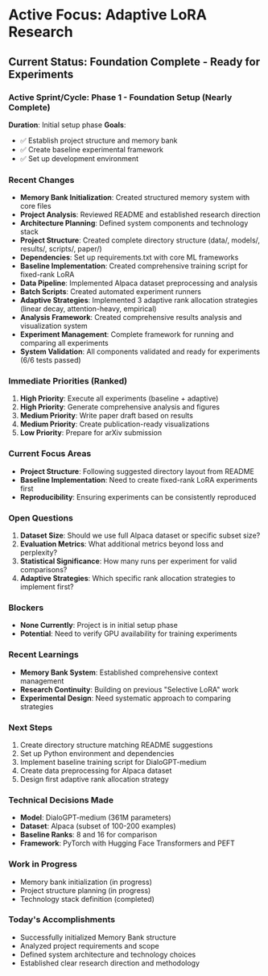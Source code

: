 # Active Focus: Adaptive LoRA Research

## Current Status: Foundation Complete - Ready for Experiments

### Active Sprint/Cycle: Phase 1 - Foundation Setup (Nearly Complete)
**Duration**: Initial setup phase
**Goals**:
- ✅ Establish project structure and memory bank
- ✅ Create baseline experimental framework
- ✅ Set up development environment

### Recent Changes
- **Memory Bank Initialization**: Created structured memory system with core files
- **Project Analysis**: Reviewed README and established research direction
- **Architecture Planning**: Defined system components and technology stack
- **Project Structure**: Created complete directory structure (data/, models/, results/, scripts/, paper/)
- **Dependencies**: Set up requirements.txt with core ML frameworks
- **Baseline Implementation**: Created comprehensive training script for fixed-rank LoRA
- **Data Pipeline**: Implemented Alpaca dataset preprocessing and analysis
- **Batch Scripts**: Created automated experiment runners
- **Adaptive Strategies**: Implemented 3 adaptive rank allocation strategies (linear decay, attention-heavy, empirical)
- **Analysis Framework**: Created comprehensive results analysis and visualization system
- **Experiment Management**: Complete framework for running and comparing all experiments
- **System Validation**: All components validated and ready for experiments (6/6 tests passed)

### Immediate Priorities (Ranked)
1. **High Priority**: Execute all experiments (baseline + adaptive)
2. **High Priority**: Generate comprehensive analysis and figures
3. **Medium Priority**: Write paper draft based on results
4. **Medium Priority**: Create publication-ready visualizations
5. **Low Priority**: Prepare for arXiv submission

### Current Focus Areas
- **Project Structure**: Following suggested directory layout from README
- **Baseline Implementation**: Need to create fixed-rank LoRA experiments first
- **Reproducibility**: Ensuring experiments can be consistently reproduced

### Open Questions
1. **Dataset Size**: Should we use full Alpaca dataset or specific subset size?
2. **Evaluation Metrics**: What additional metrics beyond loss and perplexity?
3. **Statistical Significance**: How many runs per experiment for valid comparisons?
4. **Adaptive Strategies**: Which specific rank allocation strategies to implement first?

### Blockers
- **None Currently**: Project is in initial setup phase
- **Potential**: Need to verify GPU availability for training experiments

### Recent Learnings
- **Memory Bank System**: Established comprehensive context management
- **Research Continuity**: Building on previous "Selective LoRA" work
- **Experimental Design**: Need systematic approach to comparing strategies

### Next Steps
1. Create directory structure matching README suggestions
2. Set up Python environment and dependencies
3. Implement baseline training script for DialoGPT-medium
4. Create data preprocessing for Alpaca dataset
5. Design first adaptive rank allocation strategy

### Technical Decisions Made
- **Model**: DialoGPT-medium (361M parameters)
- **Dataset**: Alpaca (subset of 100-200 examples)
- **Baseline Ranks**: 8 and 16 for comparison
- **Framework**: PyTorch with Hugging Face Transformers and PEFT

### Work in Progress
- Memory bank initialization (in progress)
- Project structure planning (in progress)
- Technology stack definition (completed)

### Today's Accomplishments
- Successfully initialized Memory Bank structure
- Analyzed project requirements and scope
- Defined system architecture and technology choices
- Established clear research direction and methodology 